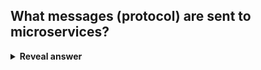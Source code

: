 ## What messages (protocol) are sent to microservices?
<details>
<summary><b>Reveal answer</b></summary>
REST - Representational State Transfer<br><br>Specific form of HTTP
</details>
